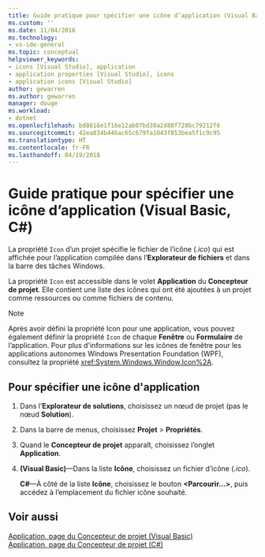 ```yaml
---
title: Guide pratique pour spécifier une icône d’application (Visual Basic, C#) | Microsoft Docs
ms.custom: ''
ms.date: 11/04/2016
ms.technology:
- vs-ide-general
ms.topic: conceptual
helpviewer_keywords:
- icons [Visual Studio], application
- application properties [Visual Studio], icons
- application icons [Visual Studio]
author: gewarren
ms.author: gewarren
manager: douge
ms.workload:
- dotnet
ms.openlocfilehash: bd8616e1f16e12ab07bd30a2d88f728bc79212f6
ms.sourcegitcommit: 42ea834b446ac65c679fa1043f853bea5f1c9c95
ms.translationtype: HT
ms.contentlocale: fr-FR
ms.lasthandoff: 04/19/2018
---
```

# <a name="how-to-specify-an-application-icon-visual-basic-c"></a>Guide pratique pour spécifier une icône d’application (Visual Basic, C#)

La propriété `Icon` d’un projet spécifie le fichier de l’icône (*.ico*) qui est affichée pour l’application compilée dans l’**Explorateur de fichiers** et dans la barre des tâches Windows.

La propriété `Icon` est accessible dans le volet **Application** du **Concepteur de projet**. Elle contient une liste des icônes qui ont été ajoutées à un projet comme ressources ou comme fichiers de contenu.

> [!NOTE]
> Après avoir défini la propriété Icon pour une application, vous pouvez également définir la propriété `Icon` de chaque **Fenêtre** ou **Formulaire** de l’application. Pour plus d'informations sur les icônes de fenêtre pour les applications autonomes Windows Presentation Foundation (WPF), consultez la propriété <xref:System.Windows.Window.Icon%2A>.

## <a name="to-specify-an-application-icon"></a>Pour spécifier une icône d'application

1. Dans l’**Explorateur de solutions**, choisissez un nœud de projet (pas le nœud **Solution**).

1. Dans la barre de menus, choisissez **Projet** > **Propriétés**.

1. Quand le **Concepteur de projet** apparaît, choisissez l’onglet **Application**.

1. **(Visual Basic)**&mdash;Dans la liste **Icône**, choisissez un fichier d’icône (*.ico*).

    **C#**&mdash;À côté de la liste **Icône**, choisissez le bouton **\<Parcourir...>**, puis accédez à l’emplacement du fichier icône souhaité.

## <a name="see-also"></a>Voir aussi

[Application, page du Concepteur de projet (Visual Basic)](../ide/reference/application-page-project-designer-visual-basic.md)  
[Application, page du Concepteur de projet (C#)](../ide/reference/application-page-project-designer-csharp.md)
